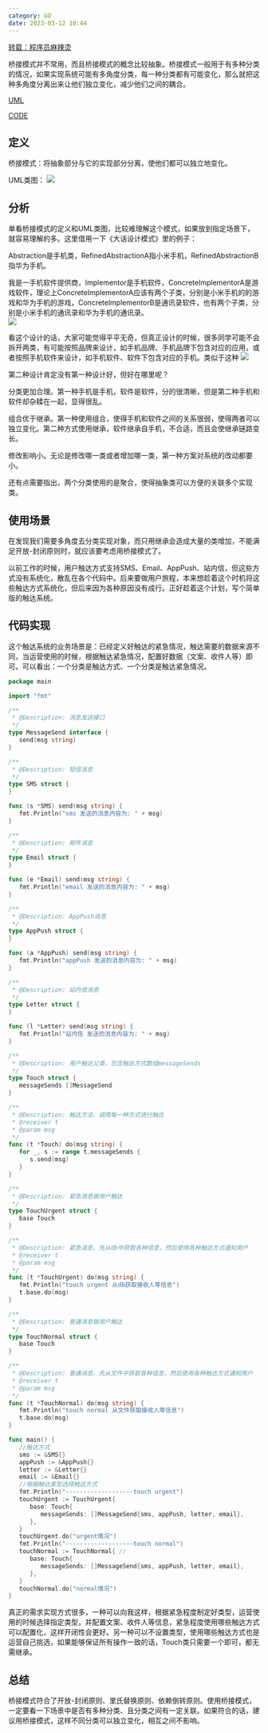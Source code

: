```yaml
---
category: GO
date: 2023-03-12 10:44
---
```

[转载：程序员麻辣烫](https://mp.weixin.qq.com/s?__biz=MzUzNzAzMTc3MA==&mid=2247484407&idx=1&sn=6f4b17f3a396c5ff48ef39ef70d47438&chksm=faec66c2cd9befd4ba2653eb0c555838e0e9a49a11006cbfa9498a50ff16fdb522dfc50c324e&scene=178&cur_album_id=1908992469812199431#rd)

桥接模式并不常用，而且桥接模式的概念比较抽象。桥接模式一般用于有多种分类的情况，如果实现系统可能有多角度分类，每一种分类都有可能变化，那么就把这种多角度分离出来让他们独立变化，减少他们之间的耦合。

[UML](https://www.processon.com/view/link/609b39d6f346fb5a37705da6)

[CODE](https://github.com/shidawuhen/asap/blob/master/controller/design/12bridge.go)

## 定义

桥接模式：将抽象部分与它的实现部分分离，使他们都可以独立地变化。

UML类图：
<img src="/my_pic/桥接模式.png">

## 分析
单看桥接模式的定义和UML类图，比较难理解这个模式，如果放到指定场景下，就容易理解的多。这里借用一下《大话设计模式》里的例子：

Abstraction是手机类，RefinedAbstractionA指小米手机，RefinedAbstractionB指华为手机。

我是一手机软件提供商，Implementor是手机软件，ConcreteImplementorA是游戏软件，理论上ConcreteImplementorA应该有两个子类，分别是小米手机的的游戏和华为手机的游戏，ConcretelmplementorB是通讯录软件，也有两个子类，分别是小米手机的通讯录和华为手机的通讯录。  
<img src="/my_pic/桥接模式1.png">

看这个设计的话，大家可能觉得平平无奇，但真正设计的时候，很多同学可能不会拆开两类，有可能按照品牌来设计，如手机品牌、手机品牌下包含对应的应用，或者按照手机软件来设计，如手机软件、软件下包含对应的手机。类似于这种
<img src="/my_pic/桥接模式2.png">    

第二种设计肯定没有第一种设计好，但好在哪里呢？

分类更加合理。第一种手机是手机，软件是软件，分的很清晰，但是第二种手机和软件却杂糅在一起，显得很乱。

组合优于继承。第一种使用组合，使得手机和软件之间的关系很弱，使得两者可以独立变化。第二种方式使用继承，软件继承自手机，不合适，而且会使继承链路变长。

修改影响小。无论是修改哪一类或者增加哪一类，第一种方案对系统的改动都要小。

还有点需要指出，两个分类使用的是聚合，使得抽象类可以方便的关联多个实现类。

## 使用场景
在发现我们需要多角度去分类实现对象，而只用继承会造成大量的类增加，不能满足开放-封闭原则时，就应该要考虑用桥接模式了。

以前工作的时候，用户触达方式支持SMS、Email、AppPush、站内信，但这些方式没有系统化，散乱在各个代码中。后来要做用户旅程，本来想趁着这个时机将这些触达方式系统化，但后来因为各种原因没有成行。正好趁着这个计划，写个简单版的触达系统。

## 代码实现
这个触达系统的业务场景是：已经定义好触达的紧急情况，触达需要的数据来源不同，当运营使用的时候，根据触达紧急情况，配置好数据（文案、收件人等）即可。可以看出：一个分类是触达方式、一个分类是触达紧急情况。  
```go
package main

import "fmt"

/**
 * @Description: 消息发送接口
 */
type MessageSend interface {
   send(msg string)
}

/**
 * @Description: 短信消息
 */
type SMS struct {
}

func (s *SMS) send(msg string) {
   fmt.Println("sms 发送的消息内容为: " + msg)
}

/**
 * @Description: 邮件消息
 */
type Email struct {
}

func (e *Email) send(msg string) {
   fmt.Println("email 发送的消息内容为: " + msg)
}

/**
 * @Description: AppPush消息
 */
type AppPush struct {
}

func (a *AppPush) send(msg string) {
   fmt.Println("appPush 发送的消息内容为: " + msg)
}

/**
 * @Description: 站内信消息
 */
type Letter struct {
}

func (l *Letter) send(msg string) {
   fmt.Println("站内信 发送的消息内容为: " + msg)
}

/**
 * @Description: 用户触达父类，包含触达方式数组messageSends
 */
type Touch struct {
   messageSends []MessageSend
}

/**
 * @Description: 触达方法，调用每一种方式进行触达
 * @receiver t
 * @param msg
 */
func (t *Touch) do(msg string) {
   for _, s := range t.messageSends {
      s.send(msg)
   }
}

/**
 * @Description: 紧急消息做用户触达
 */
type TouchUrgent struct {
   base Touch
}

/**
 * @Description: 紧急消息，先从db中获取各种信息，然后使用各种触达方式通知用户
 * @receiver t
 * @param msg
 */
func (t *TouchUrgent) do(msg string) {
   fmt.Println("touch urgent 从db获取接收人等信息")
   t.base.do(msg)
}

/**
 * @Description: 普通消息做用户触达
 */
type TouchNormal struct {
   base Touch
}

/**
 * @Description: 普通消息，先从文件中获取各种信息，然后使用各种触达方式通知用户
 * @receiver t
 * @param msg
 */
func (t *TouchNormal) do(msg string) {
   fmt.Println("touch normal 从文件获取接收人等信息")
   t.base.do(msg)
}

func main() {
   //触达方式
   sms := &SMS{}
   appPush := &AppPush{}
   letter := &Letter{}
   email := &Email{}
   //根据触达类型选择触达方式
   fmt.Println("-------------------touch urgent")
   touchUrgent := TouchUrgent{
      base: Touch{
         messageSends: []MessageSend{sms, appPush, letter, email},
      },
   }
   touchUrgent.do("urgent情况")
   fmt.Println("-------------------touch normal")
   touchNormal := TouchNormal{ //
      base: Touch{
         messageSends: []MessageSend{sms, appPush, letter, email},
      },
   }
   touchNormal.do("normal情况")
}
```
真正的需求实现方式很多，一种可以向我这样，根据紧急程度制定好类型，运营使用的时候选择指定类型，并配置文案、收件人等信息，紧急程度使用哪些触达方式可以配置化，这样开闭性会更好。另一种可以不设置类型，使用哪些触达方式也是运营自己挑选，如果能够保证所有操作一致的话，Touch类只需要一个即可，都无需继承。

## 总结
桥接模式符合了开放-封闭原则、里氏替换原则、依赖倒转原则。使用桥接模式，一定要看一下场景中是否有多种分类、且分类之间有一定关联。如果符合的话，建议用桥接模式，这样不同分类可以独立变化，相互之间不影响。